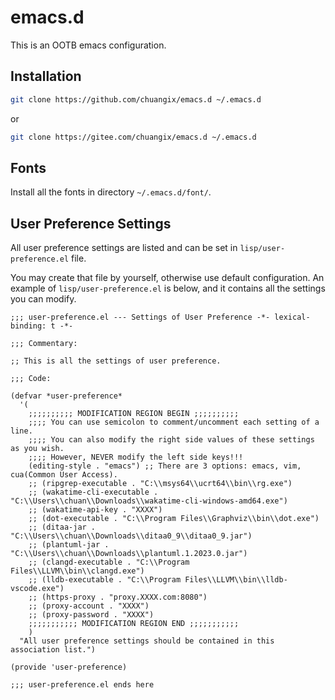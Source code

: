 # emacs.d

This is an OOTB emacs configuration.

## Installation

```bash
git clone https://github.com/chuangix/emacs.d ~/.emacs.d
```

or

```bash
git clone https://gitee.com/chuangix/emacs.d ~/.emacs.d
```

## Fonts

Install all the fonts in directory `~/.emacs.d/font/`.

## User Preference Settings

All user preference settings are listed and can be set in `lisp/user-preference.el` file.

You may create that file by yourself, otherwise use default configuration.
An example of `lisp/user-preference.el` is below, and it contains all the settings you can modify.

```elisp
;;; user-preference.el --- Settings of User Preference -*- lexical-binding: t -*-

;;; Commentary:

;; This is all the settings of user preference.

;;; Code:

(defvar *user-preference*
  '(
    ;;;;;;;;;; MODIFICATION REGION BEGIN ;;;;;;;;;;
    ;;;; You can use semicolon to comment/uncomment each setting of a line.
    ;;;; You can also modify the right side values of these settings as you wish.
    ;;;; However, NEVER modify the left side keys!!!
    (editing-style . "emacs") ;; There are 3 options: emacs, vim, cua(Common User Access).
    ;; (ripgrep-executable . "C:\\msys64\\ucrt64\\bin\\rg.exe")
    ;; (wakatime-cli-executable . "C:\\Users\\chuan\\Downloads\\wakatime-cli-windows-amd64.exe")
    ;; (wakatime-api-key . "XXXX")
    ;; (dot-executable . "C:\\Program Files\\Graphviz\\bin\\dot.exe")
    ;; (ditaa-jar . "C:\\Users\\chuan\\Downloads\\ditaa0_9\\ditaa0_9.jar")
    ;; (plantuml-jar . "C:\\Users\\chuan\\Downloads\\plantuml.1.2023.0.jar")
    ;; (clangd-executable . "C:\\Program Files\\LLVM\\bin\\clangd.exe")
    ;; (lldb-executable . "C:\\Program Files\\LLVM\\bin\\lldb-vscode.exe")
    ;; (https-proxy . "proxy.XXXX.com:8080")
    ;; (proxy-account . "XXXX")
    ;; (proxy-password . "XXXX")
    ;;;;;;;;;;; MODIFICATION REGION END ;;;;;;;;;;;
    )
  "All user preference settings should be contained in this association list.")

(provide 'user-preference)

;;; user-preference.el ends here

```
